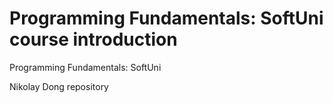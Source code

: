# Programming Fundamentals: SoftUni course introduction
Programming Fundamentals: SoftUni

Nikolay Dong repository
